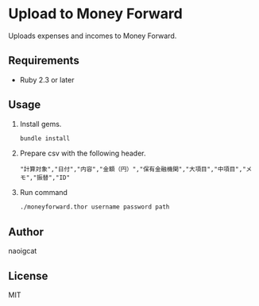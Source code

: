 # Upload to Money Forward

Uploads expenses and incomes to Money Forward.

## Requirements

- Ruby 2.3 or later

## Usage

1.  Install gems.

    ```sh
    bundle install
    ```

2.  Prepare csv with the following header.

    ```
    "計算対象","日付","内容","金額（円）","保有金融機関","大項目","中項目","メモ","振替","ID"
    ```

3.  Run command

    ```sh
    ./moneyforward.thor username password path
    ```

## Author

naoigcat

## License

MIT

